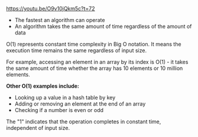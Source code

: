 https://youtu.be/O9v10jQkm5c?t=72

- The fastest an algorithm can operate
- An algorithm takes the same amount of time regardless of the amount of data

O(1) represents constant time complexity in Big O notation. It means the execution time remains the same regardless of input
size.

For example, accessing an element in an array by its index is O(1) - it takes the same amount of time whether the array has 10
elements or 10 million elements.

**Other O(1) examples include:**

- Looking up a value in a hash table by key
- Adding or removing an element at the end of an array
- Checking if a number is even or odd

The "1" indicates that the operation completes in constant time, independent of input size.
